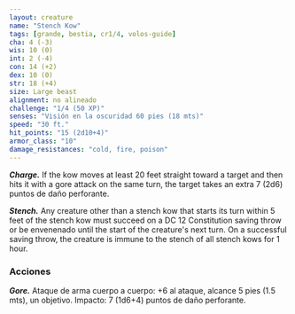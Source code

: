```yaml
---
layout: creature
name: "Stench Kow"
tags: [grande, bestia, cr1/4, volos-guide]
cha: 4 (-3)
wis: 10 (0)
int: 2 (-4)
con: 14 (+2)
dex: 10 (0)
str: 18 (+4)
size: Large beast
alignment: no alineado
challenge: "1/4 (50 XP)"
senses: "Visión en la oscuridad 60 pies (18 mts)"
speed: "30 ft."
hit_points: "15 (2d10+4)"
armor_class: "10"
damage_resistances: "cold, fire, poison"
---
```


***Charge.*** If the kow moves at least 20 feet straight toward a target and then hits it with a gore attack on the same turn, the target takes an extra 7 (2d6) puntos de daño perforante.

***Stench.*** Any creature other than a stench kow that starts its turn within 5 feet of the stench kow must succeed on a DC 12 Constitution saving throw or be envenenado until the start of the creature's next turn. On a successful saving throw, the creature is immune to the stench of all stench kows for 1 hour.

### Acciones

***Gore.*** Ataque de arma cuerpo a cuerpo: +6 al ataque, alcance 5 pies (1.5 mts), un objetivo. Impacto: 7 (1d6+4) puntos de daño perforante.